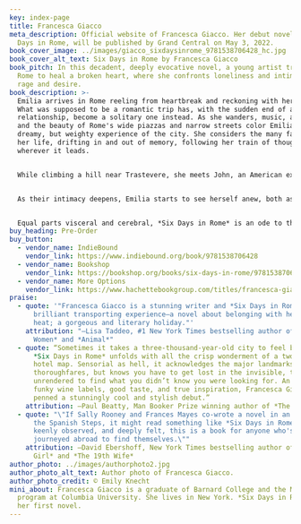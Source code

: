 ```yaml
---
key: index-page
title: Francesca Giacco
meta_description: Official website of Francesca Giacco. Her debut novel, Six
  Days in Rome, will be published by Grand Central on May 3, 2022.
book_cover_image: ../images/giacco_sixdaysinrome_9781538706428_hc.jpg
book_cover_alt_text: Six Days in Rome by Francesca Giacco
book_pitch: In this decadent, deeply evocative novel, a young artist travels to
  Rome to heal a broken heart, where she ​confronts loneliness and intimacy,
  rage and desire.
book_description: >-
  Emilia arrives in Rome reeling from heartbreak and reckoning with her past.
  What was supposed to be a romantic trip has, with the sudden end of a
  relationship, become a solitary one instead. As she wanders, music, art, food,
  and the beauty of Rome's wide piazzas and narrow streets color Emilia's
  dreamy, but weighty experience of the city. She considers the many facets of
  her life, drifting in and out of memory, following her train of thought
  wherever it leads.


  While climbing a hill near Trastevere, she meets John, an American expat living a seemingly idyllic life. They are soon navigating an intriguing connection, one that brings pain they both hold into the light.


  As their intimacy deepens, Emilia starts to see herself anew, both as a woman and as an artist. Forced to reckon with both her origins and the choices she's made, Emilia finds herself on a singular journey—and transformed in ways she never expected.


  Equal parts visceral and cerebral, *Six Days in Rome* is an ode to the Eternal City, a celebration of art and creativity, and a meditation on self-discovery.
buy_heading: Pre-Order
buy_button:
  - vendor_name: IndieBound
    vendor_link: https://www.indiebound.org/book/9781538706428
  - vendor_name: Bookshop
    vendor_link: https://bookshop.org/books/six-days-in-rome/9781538706428
  - vendor_name: More Options
    vendor_link: https://www.hachettebookgroup.com/titles/francesca-giacco/six-days-in-rome/9781538706428/
praise:
  - quote: '"Francesca Giacco is a stunning writer and *Six Days in Rome* is a
      brilliant transporting experience—a novel about belonging with heart and
      heat; a gorgeous and literary holiday."'
    attribution: "—Lisa Taddeo, #1 New York Times bestselling author of *Three
      Women* and *Animal*"
  - quote: “Sometimes it takes a three-thousand-year-old city to feel brand new.
      *Six Days in Rome* unfolds with all the crisp wonderment of a two-star
      hotel map. Sensorial as hell, it acknowledges the major landmarks and
      thoroughfares, but knows you have to get lost in the invisible, the
      unrendered to find what you didn’t know you were looking for. An ode to
      funky wine labels, good taste, and true inspiration, Francesca Giacco has
      penned a stunningly cool and stylish debut.”
    attribution: —Paul Beatty, Man Booker Prize winning author of *The Sellout*
  - quote: "\"If Sally Rooney and Frances Mayes co-wrote a novel in an Airbnb near
      the Spanish Steps, it might read something like *Six Days in Rome*. Smart,
      keenly observed, and deeply felt, this is a book for anyone who's ever
      journeyed abroad to find themselves.\""
    attribution: —David Ebershoff, New York Times bestselling author of *The Danish
      Girl* and *The 19th Wife*
author_photo: ../images/authorphoto2.jpg
author_photo_alt_text: Author photo of Francesca Giacco.
author_photo_credit: © Emily Knecht
mini_about: Francesca Giacco is a graduate of Barnard College and the MFA
  program at Columbia University. She lives in New York. *Six Days in Rome* is
  her first novel.
---
```

